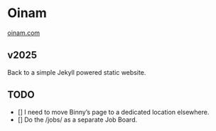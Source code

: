 # Oinam

[oinam.com](https://oinam.com)

## v2025

Back to a simple Jekyll powered static website.

## TODO

- [] I need to move Binny’s page to a dedicated location elsewhere.
- [] Do the /jobs/ as a separate Job Board.